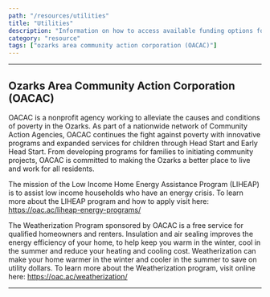 ```yaml
---
path: "/resources/utilities"
title: "Utilities"
description: "Information on how to access available funding options for utility costs, as well as resources on how to work towards lower utility costs."
category: "resource"
tags: ["ozarks area community action corporation (OACAC)"]
---
```


---

## Ozarks Area Community Action Corporation (OACAC)

OACAC is a nonprofit agency working to alleviate the causes and conditions of poverty in the Ozarks. As part of a nationwide network of Community Action Agencies, OACAC continues the fight against poverty with innovative programs and expanded services for children through Head Start and Early Head Start. From developing programs for families to initiating community projects, OACAC is committed to making the Ozarks a better place to live and work for all residents.

The mission of the Low Income Home Energy Assistance Program (LIHEAP) is to assist low income households who have an energy crisis. To learn more about the LIHEAP program and how to apply visit here: https://oac.ac/liheap-energy-programs/

The Weatherization Program sponsored by OACAC is a free service for qualified homeowners and renters. Insulation and air sealing improves the energy efficiency of your home, to help keep you warm in the winter, cool in the summer and reduce your heating and cooling cost. Weatherization can make your home warmer in the winter and cooler in the summer to save on utility dollars. To learn more about the Weatherization program, visit online here: https://oac.ac/weatherization/

---
